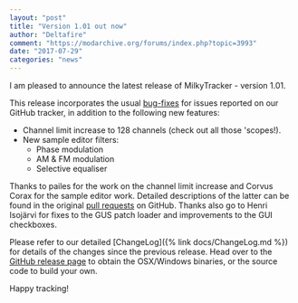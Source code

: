 ```yaml
---
layout: "post"
title: "Version 1.01 out now"
author: "Deltafire"
comment: "https://modarchive.org/forums/index.php?topic=3993"
date: "2017-07-29"
categories: "news"
---
```


I am pleased to announce the latest release of MilkyTracker - version 1.01.

This release incorporates the usual [bug-fixes][gitissues] for issues reported on our GitHub tracker, in addition to the following new features:

* Channel limit increase to 128 channels (check out all those 'scopes!).
* New sample editor filters:
    *  Phase modulation
    *  AM & FM modulation
    *  Selective equaliser

Thanks to pailes for the work on the channel limit increase and Corvus Corax for the sample editor work. Detailed descriptions of the latter can be found in the original [pull requests][gitpull] on GitHub. Thanks also go to Henri Isojärvi for fixes to the GUS patch loader and improvements to the GUI checkboxes.

Please refer to our detailed [ChangeLog]({% link docs/ChangeLog.md %}) for details of the changes since the previous release. Head over to the [GitHub release page][gitrel] to obtain the OSX/Windows binaries, or the source code to build your own.

Happy tracking!

[gitrel]: https://github.com/milkytracker/MilkyTracker/releases/tag/v1.01
[gitpull]: https://github.com/milkytracker/MilkyTracker/pulls?q=is%3Apr+is%3Aclosed
[gitissues]: https://github.com/milkytracker/MilkyTracker/issues?q=is%3Aissue+is%3Aclosed
